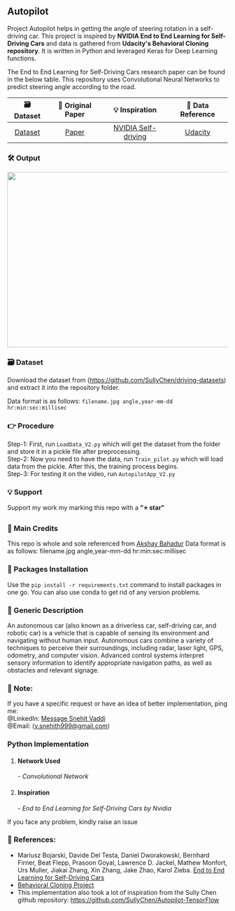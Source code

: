 ## Autopilot
Project Autopilot helps in getting the angle of steering rotation in a self-driving car. This project is inspired by <b>NVIDIA End to End Learning for Self-Driving Cars</b> and data is gathered from <b>Udacity's Behavioral Cloning repository</b>. It is written in Python and leveraged Keras for Deep Learning functions. 

The End to End Learning for Self-Driving Cars research paper can be found in the below table.
This repository uses Convolutional Neural Networks to predict steering angle according to the road. 

| 🗃 Dataset | 📑 Original Paper | 💡 Inspiration | 📌 Data Reference |
|:-:|:-:|:-:|:-:|
|[Dataset](https://github.com/SullyChen/driving-datasets)|[Paper](https://arxiv.org/abs/1604.07316)|[NVIDIA Self-driving](https://devblogs.nvidia.com/deep-learning-self-driving-cars/)|[Udacity](https://github.com/udacity/CarND-Behavioral-Cloning-P3)|

### 🛠 Output
<img src="https://github.com/akshaybahadur21/BLOB/blob/master/final.gif" width=700 height=400>

### 🗃 Dataset
Download the dataset from (https://github.com/SullyChen/driving-datasets) and extract it into the repository folder.<br>

Data format is as follows: `filename.jpg angle,year-mm-dd hr:min:sec:millisec`

### 👉 Procedure
Step-1: First, run `LoadData_V2.py` which will get the dataset from the folder and store it in a pickle file after preprocessing.<br>
Step-2: Now you need to have the data, run `Train_pilot.py` which will load data from the pickle. After this, the training process begins.<br>
Step-3: For testing it on the video, run `AutopilotApp_V2.py`<br>

### 💡 Support
Support my work my marking this repo with a <b>"⭐ star"</b>

### 🧠 Main Credits
This repo is whole and sole referenced from [Akshay Bahadur](https://github.com/akshaybahadur21/Autopilot/tree/master/Autopilot_V2)
Data format is as follows: filename.jpg angle,year-mm-dd hr:min:sec:millisec

### 📩 Packages Installation 
Use the `pip install -r requirements.txt` command to install packages in one go.
You can also use conda to get rid of any version problems.

### 📰 Generic Description
An autonomous car (also known as a driverless car, self-driving car, and robotic car) is a vehicle that is capable of sensing its environment and navigating without human input. Autonomous cars combine a variety of techniques to perceive their surroundings, including radar, laser light, GPS, odometry, and computer vision. Advanced control systems interpret sensory information to identify appropriate navigation paths, as well as obstacles and relevant signage.

 ### 📢 Note:
 If you have a specific request or have an idea of better implementation, ping me:<br>
 @LinkedIn: [Message Snehit Vaddi](https://www.linkedin.com/in/snehitvaddi/)<br>
 @Email: (v.snehith999@gmail.com) 

### Python Implementation

1) <h4>Network Used</h4>- <i>Convolutional Network</i>
2) <h4>Inspiration</h4> - <i>End to End Learning for Self-Driving Cars by Nvidia</i>

If you face any problem, kindly raise an issue

### 🔗 References:
 - Mariusz Bojarski, Davide Del Testa, Daniel Dworakowski, Bernhard Firner, Beat Flepp, Prasoon Goyal, Lawrence D. Jackel, Mathew Monfort, Urs Muller, Jiakai Zhang, Xin Zhang, Jake Zhao, Karol Zieba. [End to End Learning for Self-Driving Cars](https://arxiv.org/abs/1604.07316)
 - [Behavioral Cloning Project](https://github.com/udacity/CarND-Behavioral-Cloning-P3) 
 - This implementation also took a lot of inspiration from the Sully Chen github repository: https://github.com/SullyChen/Autopilot-TensorFlow  






